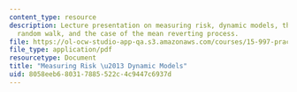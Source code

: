```yaml
---
content_type: resource
description: Lecture presentation on measuring risk, dynamic models, the case of the
  random walk, and the case of the mean reverting process.
file: https://ol-ocw-studio-app-qa.s3.amazonaws.com/courses/15-997-practice-of-finance-advanced-corporate-risk-management-spring-2009/8058eeb680317885522c4c9447c6937d_MIT15_997s09_lec02_1.pdf
file_type: application/pdf
resourcetype: Document
title: "Measuring Risk \u2013 Dynamic Models"
uid: 8058eeb6-8031-7885-522c-4c9447c6937d
---
```

